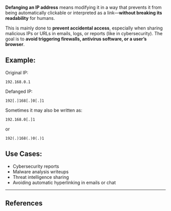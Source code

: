 **Defanging an IP address** means modifying it in a way that prevents it from being automatically clickable or interpreted as a link—**without breaking its readability** for humans.

This is mainly done to **prevent accidental access**, especially when sharing malicious IPs or URLs in emails, logs, or reports (like in cybersecurity). The goal is to **avoid triggering firewalls, antivirus software, or a user’s browser**.

## Example:

Original IP:

```
192.168.0.1
```

Defanged IP:

```
192[.]168[.]0[.]1
```

Sometimes it may also be written as:

```
192.168.0[.]1
```

or

```
192(.)168(.)0(.)1
```

## Use Cases:

- Cybersecurity reports
- Malware analysis writeups
- Threat intelligence sharing
- Avoiding automatic hyperlinking in emails or chat


---

## References
